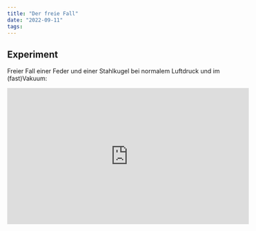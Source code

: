 ```yaml
---
title: "Der freie Fall"
date: "2022-09-11"
tags:
---
```


## Experiment
Freier Fall einer Feder und einer Stahlkugel bei normalem Luftdruck und im (fast)Vakuum:

<iframe width="560" height="315" src="https://www.youtube-nocookie.com/embed/9HuKuAA_f8A" title="YouTube video player" frameborder="0" allow="accelerometer; autoplay; clipboard-write; encrypted-media; gyroscope; picture-in-picture" allowfullscreen></iframe>

